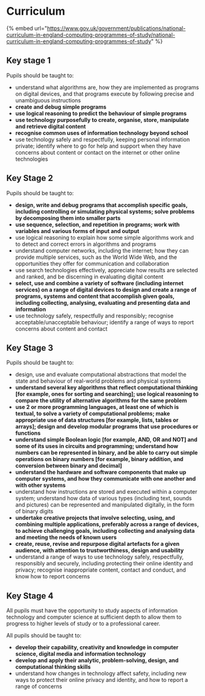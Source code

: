 # Curriculum

{% embed url="https://www.gov.uk/government/publications/national-curriculum-in-england-computing-programmes-of-study/national-curriculum-in-england-computing-programmes-of-study" %}

## Key stage 1



Pupils should be taught to:

* understand what algorithms are, how they are implemented as programs on digital devices, and that programs execute by following precise and unambiguous instructions
* **create and debug simple programs**
* **use logical reasoning to predict the behaviour of simple programs**
* **use technology purposefully to create, organise, store, manipulate and retrieve digital content**
* **recognise common uses of information technology beyond school**
* use technology safely and respectfully, keeping personal information private; identify where to go for help and support when they have concerns about content or contact on the internet or other online technologies

## Key Stage 2

Pupils should be taught to:

* **design, write and debug programs that accomplish specific goals, including controlling or simulating physical systems; solve problems by decomposing them into smaller parts**
* **use sequence, selection, and repetition in programs; work with variables and various forms of input and output**
* use logical reasoning to explain how some simple algorithms work and to detect and correct errors in algorithms and programs
* understand computer networks, including the internet; how they can provide multiple services, such as the World Wide Web, and the opportunities they offer for communication and collaboration
* use search technologies effectively, appreciate how results are selected and ranked, and be discerning in evaluating digital content
* **select, use and combine a variety of software \(including internet services\) on a range of digital devices to design and create a range of programs, systems and content that accomplish given goals, including collecting, analysing, evaluating and presenting data and information**
* use technology safely, respectfully and responsibly; recognise acceptable/unacceptable behaviour; identify a range of ways to report concerns about content and contact

## Key Stage 3



Pupils should be taught to:

* design, use and evaluate computational abstractions that model the state and behaviour of real-world problems and physical systems
* **understand several key algorithms that reflect computational thinking \[for example, ones for sorting and searching\]; use logical reasoning to compare the utility of alternative algorithms for the same problem**
* **use 2 or more programming languages, at least one of which is textual, to solve a variety of computational problems; make appropriate use of data structures \[for example, lists, tables or arrays\]; design and develop modular programs that use procedures or functions**
* **understand simple Boolean logic \[for example, AND, OR and NOT\] and some of its uses in circuits and programming; understand how numbers can be represented in binary, and be able to carry out simple operations on binary numbers \[for example, binary addition, and conversion between binary and decimal\]**
* **understand the hardware and software components that make up computer systems, and how they communicate with one another and with other systems**
* understand how instructions are stored and executed within a computer system; understand how data of various types \(including text, sounds and pictures\) can be represented and manipulated digitally, in the form of binary digits
* **undertake creative projects that involve selecting, using, and combining multiple applications, preferably across a range of devices, to achieve challenging goals, including collecting and analysing data and meeting the needs of known users**
* **create, reuse, revise and repurpose digital artefacts for a given audience, with attention to trustworthiness, design and usability**
* understand a range of ways to use technology safely, respectfully, responsibly and securely, including protecting their online identity and privacy; recognise inappropriate content, contact and conduct, and know how to report concerns

## Key Stage 4



All pupils must have the opportunity to study aspects of information technology and computer science at sufficient depth to allow them to progress to higher levels of study or to a professional career.

All pupils should be taught to:

* **develop their capability, creativity and knowledge in computer science, digital media and information technology**
* **develop and apply their analytic, problem-solving, design, and computational thinking skills**
* understand how changes in technology affect safety, including new ways to protect their online privacy and identity, and how to report a range of concerns

